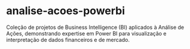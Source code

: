 # analise-acoes-powerbi
Coleção de projetos de Business Intelligence (BI) aplicados à Análise de Ações, demonstrando expertise em Power BI para visualização e interpretação de dados financeiros e de mercado.
